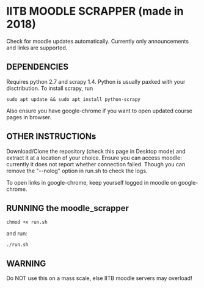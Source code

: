 # IITB MOODLE SCRAPPER (made in 2018)

Check for moodle updates automatically. Currently only announcements and links are supported.

## DEPENDENCIES

Requires python 2.7 and scrapy 1.4. Python is usually paxked with your disctribution. To install scrapy, run

    sudo apt update && sudo apt install python-scrapy

Also ensure you have google-chrome if you want to open updated course pages in browser.

## OTHER INSTRUCTIONs

Download/Clone the repository (check this page in Desktop mode) and extract it at a location of your choice. Ensure you can access moodle: currently it does not report whether connection failed. Though you can remove the "--nolog"  option in run.sh to check the logs.

To open links in google-chrome, keep yourself logged in moodle on google-chrome.

## RUNNING the moodle_scrapper

    chmod +x run.sh

and run:

    ./run.sh
    
## WARNING

Do NOT use this on a mass scale, else IITB moodle servers may overload!
